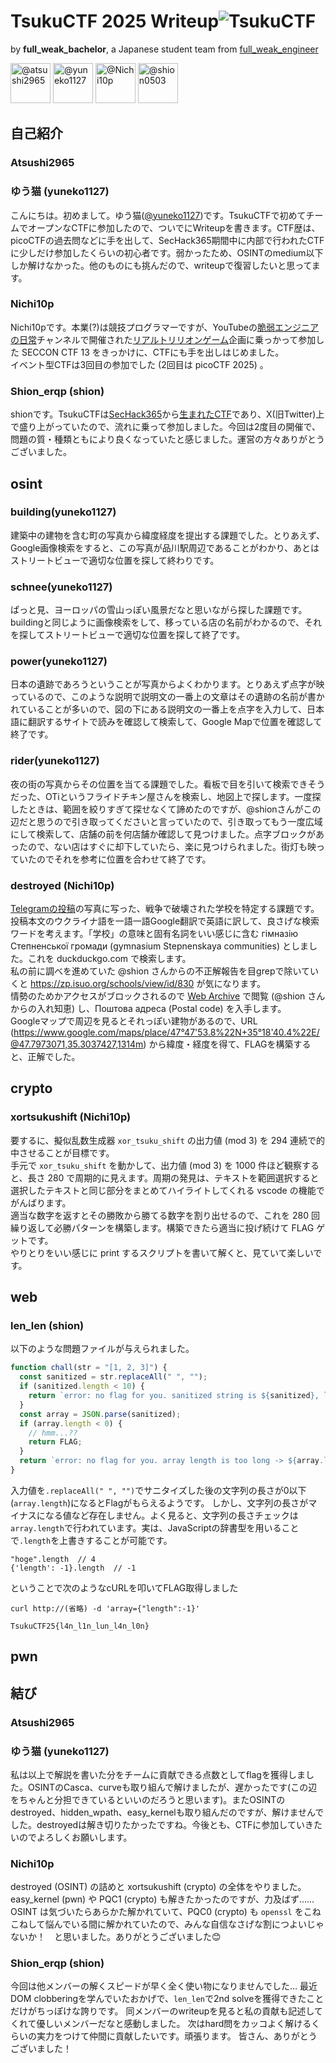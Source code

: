 # TsukuCTF 2025 Writeup![TsukuCTF](http://tsukuctf.org/files/b68962efbbda8558e610a62585d6a630/logo.png "TsukuCTF")
by **full_weak_bachelor**, a Japanese student team from [full_weak_engineer](//youtube.com/@full-weak-engineer)

[<img src="http://github.com/atsushi2965.png" alt="@atsushi2965" title="Atsushi2965" width="64px;" />](//github.com/atsushi2965)
[<img src="http://github.com/yuneko1127.png" alt="@yuneko1127" title="ゆう猫" width="64px;" />](//github.com/yuneko1127)
[<img src="http://github.com/Nichi10p.png" alt="@Nichi10p" title="Nichi10p" width="64px;" />](//github.com/Nichi10p)
[<img src="http://github.com/shion0503.png" alt="@shion0503" title="Shion_erqp" width="64px;" />](//github.com/shion0503)
## 自己紹介
### Atsushi2965

### ゆう猫 (yuneko1127)
こんにちは。初めまして。ゆう猫([@yuneko1127](https://github.com/yuneko1127))です。TsukuCTFで初めてチームでオープンなCTFに参加したので、ついでにWriteupを書きます。CTF歴は、picoCTFの過去問などに手を出して、SecHack365期間中に内部で行われたCTFに少しだけ参加したくらいの初心者です。弱かったため、OSINTのmedium以下しか解けなかった。他のものにも挑んだので、writeupで復習したいと思ってます。

### Nichi10p
Nichi10pです。本業(?)は競技プログラマーですが、YouTubeの[脆弱エンジニアの日常](https://www.youtube.com/@full-weak-engineer)チャンネルで開催された[リアルトリリオンゲーム](https://www.youtube.com/watch?v=Rhf34cOgkzA)企画に乗っかって参加した SECCON CTF 13 をきっかけに、CTFにも手を出しはじめました。\
イベント型CTFは3回目の参加でした (2回目は picoCTF 2025) 。

### Shion_erqp (shion)
shionです。TsukuCTFは[SecHack365](https://sechack365.nict.go.jp/)から[生まれたCTF](https://xryuseix.hatenablog.com/entry/2021/09/15/000412)であり、X(旧Twitter)上で盛り上がっていたので、流れに乗って参加しました。今回は2度目の開催で、問題の質・種類ともにより良くなっていたと感じました。運営の方々ありがとうございました。

## osint
### building(yuneko1127)
建築中の建物を含む町の写真から緯度経度を提出する課題でした。とりあえず、Google画像検索をすると、この写真が品川駅周辺であることがわかり、あとはストリートビューで適切な位置を探して終わりです。

### schnee(yuneko1127)
ぱっと見、ヨーロッパの雪山っぽい風景だなと思いながら探した課題です。buildingと同じように画像検索をして、移っている店の名前がわかるので、それを探してストリートビューで適切な位置を探して終了です。

### power(yuneko1127)
日本の遺跡であろうということが写真からよくわかります。とりあえず点字が映っているので、このような説明で説明文の一番上の文章はその遺跡の名前が書かれていることが多いので、図の下にある説明文の一番上を点字を入力して、日本語に翻訳するサイトで読みを確認して検索して、Google Mapで位置を確認して終了です。

### rider(yuneko1127)
夜の街の写真からその位置を当てる課題でした。看板で目を引いて検索できそうだった、OTiというフライドチキン屋さんを検索し、地図上で探します。一度探したときは、範囲を絞りすぎて探せなくて諦めたのですが、@shionさんがこの辺だと思うので引き取ってくださいと言っていたので、引き取ってもう一度広域にして検索して、店舗の前を何店舗か確認して見つけました。点字ブロックがあったので、ない店はすぐに却下していたら、楽に見つけられました。街灯も映っていたのでそれを参考に位置を合わせて終了です。

### destroyed (Nichi10p)
[Telegramの投稿](https://t.me/etozp/19319)の写真に写った、戦争で破壊された学校を特定する課題です。\
投稿本文のウクライナ語を一語一語Google翻訳で英語に訳して、良さげな検索ワードを考えます。「学校」の意味と固有名詞をいい感じに含む гімназію Степненської громади (gymnasium Stepnenskaya communities) としました。これを duckduckgo.com で検索します。\
私の前に調べを進めていた @shion さんからの不正解報告を目grepで除いていくと https://zp.isuo.org/schools/view/id/830 が気になります。\
情勢のためかアクセスがブロックされるので [Web Archive](https:///web.archive.org/web/20220126043917/https://zp.isuo.org/schools/view/id/830) で閲覧 (@shion さんからの入れ知恵) し、Поштова адреса (Postal code) を入手します。\
Googleマップで周辺を見るとそれっぽい建物があるので、URL (https://www.google.com/maps/place/47°47'53.8%22N+35°18'40.4%22E/@47.7973071,35.3037427,1314m) から緯度・経度を得て、FLAGを構築すると、正解でした。

## crypto
### xortsukushift (Nichi10p)
要するに、擬似乱数生成器 `xor_tsuku_shift` の出力値 (mod 3) を 294 連続で的中させることが目標です。\
手元で `xor_tsuku_shift` を動かして、出力値 (mod 3) を 1000 件ほど観察すると、長さ 280 で周期的に見えます。周期の発見は、テキストを範囲選択すると選択したテキストと同じ部分をまとめてハイライトしてくれる vscode の機能でがんばります。\
適当な数字を返すとその勝敗から勝てる数字を割り出せるので、これを 280 回繰り返して必勝パターンを構築します。構築できたら適当に投げ続けて FLAG ゲットです。\
やりとりをいい感じに print するスクリプトを書いて解くと、見ていて楽しいです。


## web
### len_len (shion)
以下のような問題ファイルが与えられました。
```js
function chall(str = "[1, 2, 3]") {
  const sanitized = str.replaceAll(" ", "");
  if (sanitized.length < 10) {
    return `error: no flag for you. sanitized string is ${sanitized}, length is ${sanitized.length.toString()}`;
  }
  const array = JSON.parse(sanitized);
  if (array.length < 0) {
    // hmm...??
    return FLAG;
  }
  return `error: no flag for you. array length is too long -> ${array.length}`;
}
```
入力値を`.replaceAll(" ", "")`でサニタイズした後の文字列の長さが0以下(`array.length`)になるとFlagがもらえるようです。
しかし、文字列の長さがマイナスになる値など存在しません。よく見ると、文字列の長さチェックは`array.length`で行われています。実は、JavaScriptの辞書型を用いることで`.length`を上書きすることが可能です。
```
"hoge".length  // 4
{'length': -1}.length  // -1
```
ということで次のようなcURLを叩いてFLAG取得しました
```
curl http://(省略) -d 'array={"length":-1}'
```
`TsukuCTF25{l4n_l1n_lun_l4n_l0n}`

## pwn
###


## 結び
### Atsushi2965

### ゆう猫 (yuneko1127)
私は以上で解説を書いた分をチームに貢献できる点数としてflagを獲得しました。OSINTのCasca、curveも取り組んで解けましたが、遅かったです(この辺をちゃんと分担できているといいのだろうと思います)。またOSINTのdestroyed、hidden_wpath、easy_kernelも取り組んだのですが、解けませんでした。destroyedは解き切りたかったですね。今後とも、CTFに参加していきたいのでよろしくお願いします。

### Nichi10p
destroyed (OSINT) の詰めと xortsukushift (crypto) の全体をやりました。easy_kernel (pwn) や PQC1 (crypto) も解きたかったのですが、力及ばず……\
OSINT は気づいたらあらかた解かれていて、PQC0 (crypto) も `openssl` をこねこねして悩んでいる間に解かれていたので、みんな自信なさげな割につよいじゃないか！　と思いました。ありがとうございました😊

### Shion_erqp (shion)
今回は他メンバーの解くスピードが早く全く使い物になりませんでした…
最近DOM clobberingを学んでいたおかげで、`len_len`で2nd solveを獲得できたことだけがちっぽけな誇りです。
同メンバーのwriteupを見ると私の貢献も記述してくれて優しいメンバーだなと感動しました。
次はhard問をカッコよく解けるくらいの実力をつけて仲間に貢献したいです。頑張ります。
皆さん、ありがとうございました！
